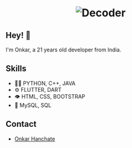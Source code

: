 <h1 align="center">
  <img src="https://raw.githubusercontent.com/onkarhanchate14/onkarhanchate14/master/name.svg" alt="Decoder" />
</h1>

## Hey! 👋
I'm Onkar, a 21 years old developer from India.

## Skills
- 👨‍💻 PYTHON, C++, JAVA
- ⚙️ FLUTTER, DART
- 👁️ HTML, CSS, BOOTSTRAP 
- 💽 MySQL, SQL

## Contact
- [Onkar Hanchate](mailto:onkarhanchate14@gmail.com)

